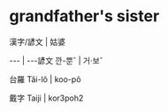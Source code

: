 # grandfather's sister

漢字/諺文 | 姑婆

--- | ---諺文 깐-뿐ˆ | 거·보ˆ

台羅 Tâi-lô | koo-pô

戴字 Taiji | kor3poh2

